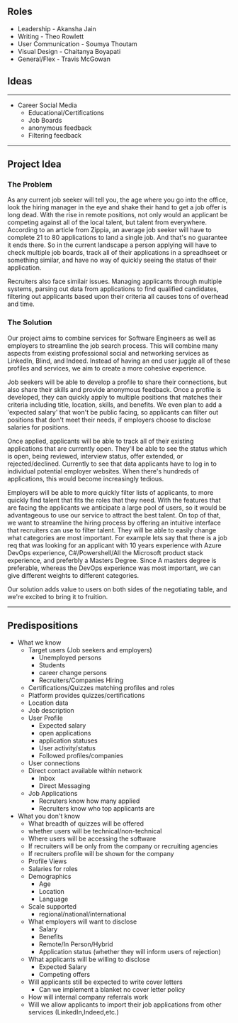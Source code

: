 ## Roles
- Leadership - Akansha Jain
- Writing - Theo Rowlett
- User Communication - Soumya Thoutam
- Visual Design - Chaitanya Boyapati
- General/Flex - Travis McGowan

## Ideas
---
- Career Social Media
  - Educational/Certifications
  - Job Boards
  - anonymous feedback
  - Filtering feedback

---
## Project Idea

### The Problem

As any current job seeker will tell you, the age where you go into the office, look the hiring manager in the eye and shake their hand to get a job offer is long dead. With the rise in remote positions, not only would an applicant be competing against all of the local talent, but talent from everywhere. According to an article from Zippia, an average job seeker will have to complete 21 to 80 applications to land a single job. And that's no guarantee it ends there. So in the current landscape a person applying will have to check multiple job boards, track all of their applications in a spreadhseet or something similar, and have no way of quickly seeing the status of their application.

Recruiters also face similair issues. Managing applicants through multiple systems, parsing out data from applications to find qualified candidates, filtering out applicants based upon their criteria all causes tons of overhead and time.

### The Solution

Our project aims to combine services for Software Engineers as well as employers to streamline the job search process. This will combine many aspects from existing professional social and networking services as LinkedIn, Blind, and Indeed. Instead of having an end user juggle all of these profiles and services, we aim to create a more cohesive experience.

Job seekers will be able to develop a profile to share their connections, but also share their skills and provide anonymous feedback. Once a profile is developed, they can quickly apply to multiple positions that matches their criteria including title, location, skills, and benefits. We even plan to add a 'expected salary' that won't be public facing, so applicants can filter out positions that don't meet their needs, if employers choose to disclose salaries for positions.

Once applied, applicants will be able to track all of their existing applications that are currently open. They'll be able to see the status which is open, being reviewed, interview status, offer extended, or rejected/declined. Currently to see that data applicants have to log in to individual potential employer websites. When there's hundreds of applications, this would become increasingly tedious.

Employers will be able to more quickly filter lists of applicants, to more quickly find talent that fits the roles that they need. With the features that are facing the applicants we anticipate a large pool of users, so it would be advantageous to use our service to attract the best talent. On top of that, we want to streamline the hiring process by offering an intuitive interface that recruiters can use to filter talent. They will be able to easily change what categories are most important. For example lets say that there is a job req that was looking for an applicant with 10 years experience with Azure DevOps experience, C#/Powershell/All the Microsoft product stack experience, and preferbly a Masters Degree. Since A masters degree is preferable, whereas the DevOps experience was most important, we can give different weights to different categories.

Our solution adds value to users on both sides of the negotiating table, and we're excited to bring it to fruition.

---
## Predispositions
- What we know
  - Target users (Job seekers and employers)
    - Unemployed persons
    - Students
    - career change persons
    - Recruiters/Companies Hiring
  - Certifications/Quizzes matching profiles and roles
  - Platform provides quizzes/certifications
  - Location data
  - Job description
  - User Profile
    - Expected salary
    - open applications
    - application statuses
    - User activity/status
    - Followed profiles/companies
  - User connections
  - Direct contact available within network
    - Inbox
    - Direct Messaging
  - Job Applications
    - Recruters know how many applied
    - Recruiters know who top applicants are
- What you don't know
  - What breadth of quizzes will be offered
  - whether users will be technical/non-technical
  - Where users will be accessing the software
  - If recruiters will be only from the company or recruiting agencies
  - If recruiters profile will be shown for the company
  - Profile Views 
  - Salaries for roles
  - Demographics
    - Age
    - Location
    - Language
  - Scale supported
    - regional/national/international
  - What employers will want to disclose
    - Salary
    - Benefits
    - Remote/In Person/Hybrid
    - Application status (whether they will inform users of rejection)
  - What applicants will be willing to disclose
    - Expected Salary
    - Competing offers
  - Will applicants still be expected to write cover letters
    - Can we implement a blanket no cover letter policy
  - How will internal company referrals work
  - Will we allow applicants to import their job applications from other services (LinkedIn,Indeed,etc.)

